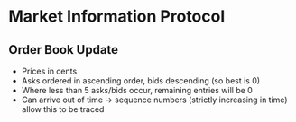 # Market Information Protocol

## Order Book Update
- Prices in cents
- Asks ordered in ascending order, bids descending (so best is 0)
- Where less than 5 asks/bids occur, remaining entries will be 0
- Can arrive out of time -> sequence numbers (strictly increasing in time) allow this to be traced


